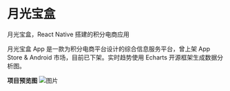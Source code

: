 # 月光宝盒
月光宝盒，React Native 搭建的积分电商应用

月光宝盒 App 是一款为积分电商平台设计的综合信息服务平台，曾上架 App Store & Android 市场，目前已下架。实时趋势使用 Echarts 开源框架生成数据分析图。

**项目预览图**
![图片](https://uploader.shimo.im/f/8v6D1Xj6lJUM6Enq.png!thumbnail)
